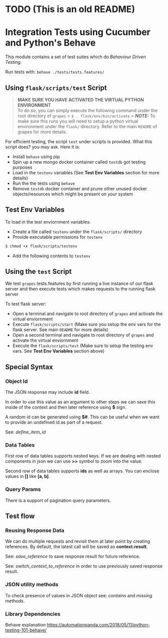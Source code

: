 

# TODO (This is an old README)


# Integration Tests using Cucumber and Python's Behave

This module contains a set of test suites which do _Behaviour Driven Testing_.

Run tests with:
`behave ./tests/tests.features/`

## Using `flask/scripts/test` Script

> **MAKE SURE YOU HAVE ACTIVATED THE VIRTUAL PYTHON ENVIRONMENT** <br>
> To do so, you can simply execute the following command under the root directory of `grapes` > `$ . flask/env/bin/activate` > **_NOTE:_** To make sure this runs you will need to setup a python virtual environment under the `flask/` directory. Refer to the main `README` of grapes for more details.

For efficient testing, the script `test` under scripts is provided. What this script does? you may ask. Here it is:

- Install `behave` using pip
- Spin up a new mongo docker container called `testdb` got testing purposes
- Load in the `testenv` variables (See **Test Env Variables** section for more details)
- Run the the tests using `behave`
- Remove `testdb` docker container and prune other unused docker objects/resources which might be present on your system

## Test Env Variables

To load in the test enviornment variables:

- Create a file called `testenv` under the `flask/scripts/` directory
- Provide executable permissions for `testenv`

```bash
$ chmod +x flask/scripts/testenv
```

- Add the following contents to `testenv`


## Using the `test` Script

We test `grapes` tests.features by first running a live instance of our flask server and then execute tests which makes requests to the running flask server

To test flask server:

- Open a terminal and navigate to root directory of `grapes` and activate the virtual enviornment
- Execute `flask/scripts/start` (Make sure you setup the env vars for the flask server. See main `README` for more details)
- Open a second terminal and navigate to root directory of `grapes` and activate the virtual enviornment
- Execute the `flask/scripts/test` (Make sure to setup the testing env vars. See **Test Env Variables** section above)

## Special Syntax

### Object Id

The JSON response may include **id** field.

In order to use this value as an argument to other steps we can save this inside of the context and then later
reference using **\$** sign.

A random id can be generated using **\$#**. This can be useful when we want to provide an undefined id as part of a request.

See: _define_item_id_

### Data Tables

First row of data tables supports nested keys.
If we are dealing with nested components in json we can use **>>** symbol to zoom into the value.

Second row of data tables supports **ids** as well as arrays.
You can enclose values in **[]** like **[a, b]**.

### Query Params

There is a support of pagination query parameters.

## Test flow

### Reusing Response Data

We can do multiple requests and revisit them at later point by creating references.
By default, the latest call will be saved as **context.result**.

See: _save_reference_ to save response result for future reference.

See: _switch_context_to_reference_ in order to use previously saved response result.

### JSON utility methods

To check presence of values in JSON object see: _contains_ and _missing_ methods.


### Library Dependencies

Behave explanation https://automationpanda.com/2018/05/11/python-testing-101-behave/
